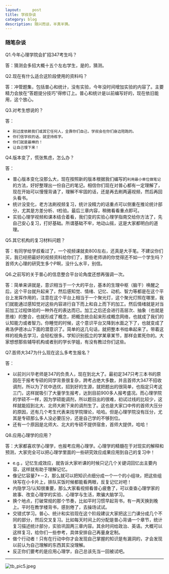 ```yaml
---
layout:     post
title: 学叔杂谈
category: blog
description: 随兴而谈，半真半猜。
---
```


### 随笔杂谈

Q1.今年心理学院会扩招347考生吗？

答：猜测会多招大概十五个左右学生，是的，猜测。

Q2.现在有什么适合这阶段使用的资料吗？

答：冲管题集，包括普心和统计，没有实验，今年没时间增加实验的内容了。主要精力会放在“答题提分技巧”得修订上。普心和统计是以前编写好的，现在依旧能用，这个放心。

Q3.对考生想说的？

答：

* `别过度依赖我们或其它任何人，全靠你们自己，学叔会在你们身边陪跑的。`
* `你们信学叔的话，就坚持练字。 `
* `你们就是最棒的！`
* `让自己慢下来！`

Q4.版本变了，慌张焦虑，怎么办？

答：

* 普心版本变化没那么大，现在按照新的版本根据我们编写的`利用最小单位做笔记`的方法，好好整理出一份自己的笔记。相信你们现在对普心都有一定理解了，现在开始可以慢慢背诵了，理解不牢固的话，还是再去刷两遍视频，然后再回头看书。
* 统计没变化，老方法刷视频复习，统计没精力的话重点可以侧重在推论统计部分，尤其是方差分析、t检验。最后三章内容，稍微看看重点即可。
* 实验心理学视频和课本结合着看，我们变的实验心理学指南交给你方法了，先自己安心复习，打好基础。所谓基础不牢，地动山摇，这是大家都明白的道理。

Q5.其它机构的复习材料问题？

答：有同学给学叔看过了，一个视频课就卖800左右，还真是大手笔。不建议你们买，我已经把最好的视频资料给你们了，那些老师讲的你觉得还不如一个学生吗？首师大心理的研究生多个P啊，没什么水平，别信。

Q6.之前写的关于普心的信息整合平台论角度还想再强调一次。

答：简单来讲就是，意识相当于一个大的平台，基本的生理中枢（脑干）唤醒之后，这个平台就升起来了，然后感知觉、情绪、记忆、动机、智力等都是在这个平台上发挥作用的，注意在这个平台上相当于一个聚光灯，这个聚光灯照在哪里，我们就能通过感知觉对这些内容进行自下而上和自上而下的加工。然后情绪就是对当前加工过程体验的一种外在的表达而已。加工之后还会进行高层次、抽象（也就是思维）的整合，也就形成了概念，把概念统合起来形成概念网络，也就成了我们的认知能力或者智力。你睡觉的时候，这个意识平台又降到水面之下了，也就变成了弗洛伊德冰山下面的潜意识了。简单的这几句话，就把整本书给串起来了。带着这样的视角去学习，会轻松很多。学知识别孤立的学某章某节，那样会累死你的。大家想想那些辅导机构或者别的学长学姐，有没有教过你们这些。

Q7.首师大347为什么现在这么多考生报名？

答：

* 以前刘兴华老师是347的负责人，现在到北大了。最初定347只考三本书的原因在于报考专硕的同学背景很复杂，跨考占绝大多数，并且首师大347不招收调剂，所以为了优中选优，招到好的生源，就把题出的很简单，也指定只考这三门，这样就吸引了大量学生报考，达到目前900多人报考盛况。而心理学院的学硕不一样，因为学硕能调剂，所以题目出的很难，初试过线的比较少，这样就能招到北大、北师大刷下来的调剂生了。这也是大家口中传的首师大压分的原因，还有几个考生代表来找学院理论，哈哈。但是心理学院没有压分，尤其是专硕那么多人没必要压分，还是自己学的不够到位。
* 还有一个原因是北师大、北大的专硕不提供宿舍，首师大提供，哈哈！

Q8.应用心理学的应用？

答：大家都喜欢学心理学，也报考应用心理学。心理学的精髓在于对现实的解释和预测，大家完全可以把心理学里面的一些研究效应成果应用到自己的复习中！

* e.g.，记忆生成效应，就告诉大家听课的时候只记几个关键词回忆出主要内容，这样就有助于理解记忆。
* 像记忆容量7+－2，那么就可以把知识点细分成一个一个的小组块，把这些组块写在小卡片上，排队买饭时候都能看两眼，反复记忆对吧！
* 内隐学习/认知很重要，那么大家看视频看普心疲惫了，可以查查心理学家的故事、改变心理学的实验、心理学与生活，欺骗大脑学习。
* 换个地点，打破常规的那个节奏，比如平时习惯早起背书，有一两天换到晚上。平时在教学楼背书，感到倦了，去操场试试。
* 交错式学习。普心、统计和实验现在这个阶段建议大家把这三门课分成几个不同的部分，然后交叉复习。比如每天时间上的分配是普心背诵一个章节，统计复习描述统计部分，实验巩固两三章内容。其余时间给政治、英语。大概可以这样复习，给你们一些参考，具体安排自己再量身定制。
* 做个行动者！只有在行动中你才会发现自己掌握的知识是有漏洞的，才会发现以前认为自己理解的东西其实没理解。
* 反正你们要考的是应用心理学，自己总该先当一回被试吧。

---
![tb_pic5.jpeg](http://pjv1ygnpf.bkt.clouddn.com/tb_pic5.jpeg "加油哦！")






